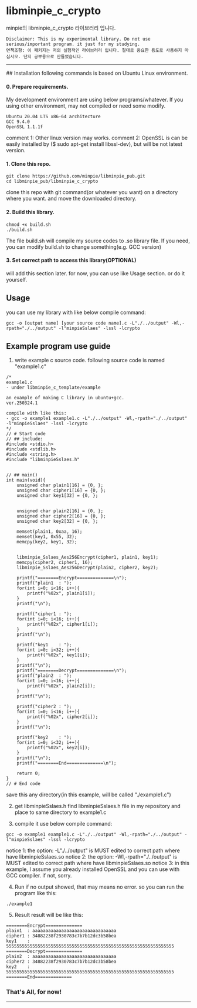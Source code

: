 # libminpie_c_crypto
minpie의 libminpie_c_crypto 라이브러리 입니다.

```
Disclaimer: This is my experimental library. Do not use serious/important program. it just for my studying.
면책조항: 이 패키지는 저의 실험적인 라이브러리 입니다. 절대로 중요한 용도로 사용하지 마십시오. 단지 공부용으로 만들었습니다.
```

<hr>
## Installation
following commands is based on Ubuntu Linux environment.

#### 0. Prepare requirements.
My development environment are using below programs/whatever.
If you using other environment, may not compiled or need some modify.

```
Ubuntu 20.04 LTS x86-64 architecture
GCC 9.4.0
OpenSSL 1.1.1f
```
comment 1: Other linux version may works.
comment 2: OpenSSL is can be easily installed by ($ sudo apt-get install libssl-dev), but will be not latest version.

#### 1. Clone this repo.
```
git clone https://github.com/minpie/libminpie_pub.git
cd libminpie_pub/libminpie_c_crypto
```
clone this repo with git command(or whatever you want) on a directory where you want.
and move the downloaded directory.

#### 2. Build this library.
```
chmod +x build.sh
./build.sh
```
The file build.sh will compile my source codes to .so library file.
If you need, you can modify build.sh to change something(e.g. GCC version)

#### 3. Set correct path to access this library(OPTIONAL)
will add this section later.
for now, you can use like Usage section. or do it yourself.

## Usage
you can use my library with like below compile command:
```
gcc -o [output name] [your source code name].c -L"./../output" -Wl,-rpath="./../output" -l"minpieSslaes" -lssl -lcrypto
```

## Example program use guide
1. write example c source code.
following source code is named "example1.c"
```
/*
example1.c
- under libminpie_c_template/example

an example of making C library in ubuntu+gcc.
ver.250324.1

compile with like this:
- gcc -o example1 example1.c -L"./../output" -Wl,-rpath="./../output" -l"minpieSslaes" -lssl -lcrypto
*/
// # Start code
// ## include:
#include <stdio.h>
#include <stdlib.h>
#include <string.h>
#include "libminpieSslaes.h"


// ## main()
int main(void){
    unsigned char plain1[16] = {0, };
    unsigned char cipher1[16] = {0, };
    unsigned char key1[32] = {0, };
    

    unsigned char plain2[16] = {0, };
    unsigned char cipher2[16] = {0, };
    unsigned char key2[32] = {0, };

    memset(plain1, 0xaa, 16);
    memset(key1, 0x55, 32);
    memcpy(key2, key1, 32);


    libminpie_Sslaes_Aes256Encrypt(cipher1, plain1, key1);
    memcpy(cipher2, cipher1, 16);
    libminpie_Sslaes_Aes256Decrypt(plain2, cipher2, key2);

    printf("========Encrypt==============\n");
    printf("plain1  : ");
    for(int i=0; i<16; i++){
        printf("%02x", plain1[i]);
    }
    printf("\n");

    printf("cipher1 : ");
    for(int i=0; i<16; i++){
        printf("%02x", cipher1[i]);
    }
    printf("\n");

    printf("key1    : ");
    for(int i=0; i<32; i++){
        printf("%02x", key1[i]);
    }
    printf("\n");
    printf("========Decrypt==============\n");
    printf("plain2  : ");
    for(int i=0; i<16; i++){
        printf("%02x", plain2[i]);
    }
    printf("\n");

    printf("cipher2 : ");
    for(int i=0; i<16; i++){
        printf("%02x", cipher2[i]);
    }
    printf("\n");

    printf("key2    : ");
    for(int i=0; i<32; i++){
        printf("%02x", key2[i]);
    }
    printf("\n");
    printf("========End==============\n");

    return 0;
}
// # End code
```
save this any directory(in this example, will be called "./example1.c")

2. get libminpieSslaes.h
find libminpieSslaes.h file in my repository and place to same directory to example1.c

3. compile it
use below compile command:
```
gcc -o example1 example1.c -L"./../output" -Wl,-rpath="./../output" -l"minpieSslaes" -lssl -lcrypto
```
notice 1: the option: -L"./../output" is MUST edited to correct path where have libminpieSslaes.so
notice 2: the option: -Wl,-rpath="./../output" is MUST edited to correct path where have libminpieSslaes.so
notice 3: in this example, I assume you already installed OpenSSL and you can use with GCC compiler. if not, sorry.

4. Run
if no output showed, that may means no error. so you can run the program like this:
```
./example1
```

5. Result
result will be like this:
```
========Encrypt==============
plain1  : aaaaaaaaaaaaaaaaaaaaaaaaaaaaaaaa
cipher1 : 34882238f2930783c7b7b12dc3b58bea
key1    : 5555555555555555555555555555555555555555555555555555555555555555
========Decrypt==============
plain2  : aaaaaaaaaaaaaaaaaaaaaaaaaaaaaaaa
cipher2 : 34882238f2930783c7b7b12dc3b58bea
key2    : 5555555555555555555555555555555555555555555555555555555555555555
========End==============
```
### That's All, for now!
<hr>